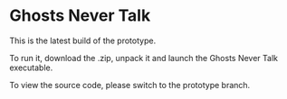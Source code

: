 # Ghosts Never Talk

This is the latest build of the prototype.

To run it, download the .zip, unpack it and launch the Ghosts Never Talk executable.

To view the source code, please switch to the prototype branch.